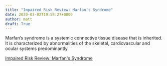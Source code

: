 ```yaml
---
title: "Impaired Risk Review: Marfan's Syndrome"
date: 2020-03-02T19:58:27+0000
author: matt
draft: True
---
```

Marfan’s syndrome is a systemic connective tissue disease that is inherited. It is characterized by abnormalities of the skeletal, cardiovascular and ocular systems predominantly. 

[ Impaired Risk Review: Marfan's Syndrome ]( https://brokerworldmag.com/marfans-syndrome/ )
